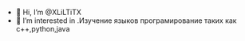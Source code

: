- 👋 Hi, I’m @XLiLTiTX
- 👀 I’m interested in .Изучение языков програмирование  таких как с++,python,java


<!---
XLiLTiTX/XLiLTiTX is a ✨ special ✨ repository because its `README.md` (this file) appears on your GitHub profile.
You can click the Preview link to take a look at your changes.
--->
